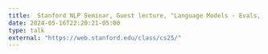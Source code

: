 ```yaml
---
title:  Stanford NLP Seminar, Guest lecture, "Language Models - Evals, Post-training, UI Design"
date: 2024-05-16T22:20:21-05:00
type: talk
external: "https://web.stanford.edu/class/cs25/"
---
```

